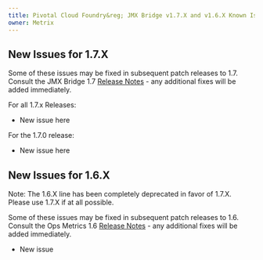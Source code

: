 ```yaml
---
title: Pivotal Cloud Foundry&reg; JMX Bridge v1.7.X and v1.6.X Known Issues
owner: Metrix
---
```

## New Issues for 1.7.X
Some of these issues may be fixed in subsequent patch releases to 1.7. Consult the JMX Bridge 1.7 [Release Notes](opsmetrics_rn_1_7.html) - any additional fixes will be added immediately.

For all 1.7.x Releases:

* New issue here

For the 1.7.0 release:

* New issue here

## New Issues for 1.6.X

Note: The 1.6.X line has been completely deprecated in favor of 1.7.X.  Please use 1.7.X if at all possible.

Some of these issues may be fixed in subsequent patch releases to 1.6. Consult the Ops Metrics 1.6 [Release Notes](opsmetrics_rn_1_6.html) - any additional fixes will be added immediately.

* New issue
